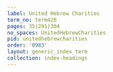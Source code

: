 ```yaml
---
label: United Hebrew Charities
term_no: term426
pages: 35|291|304
no_spaces: UnitedHebrewCharities
pid: unitedhebrewcharities
order: '0983'
layout: generic_index_term
collection: index-headings
---
```

